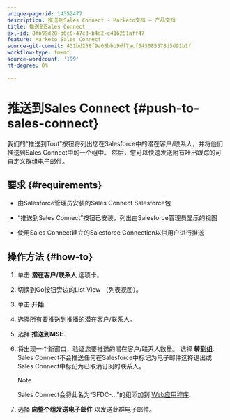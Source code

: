 ```yaml
---
unique-page-id: 14352477
description: 推送到Sales Connect - Marketo文档 — 产品文档
title: 推送到Sales Connect
exl-id: 8fb99d28-d6c6-47c3-b4d2-c416251aff47
feature: Marketo Sales Connect
source-git-commit: 431bd258f9a68bbb9df7acf043085578d3d91b1f
workflow-type: tm+mt
source-wordcount: '199'
ht-degree: 0%

---
```


# 推送到Sales Connect {#push-to-sales-connect}

我们的“推送到Tout”按钮将列出您在Salesforce中的潜在客户/联系人，并将他们推送到Sales Connect中的一个组中。 然后，您可以快速发送附有吐出跟踪的可自定义群组电子邮件。

## 要求 {#requirements}

* 由Salesforce管理员安装的Sales Connect Salesforce包

* “推送到Sales Connect”按钮已安装，列出由Salesforce管理员显示的视图

* 使用Sales Connect建立的Salesforce Connection以供用户进行推送

## 操作方法 {#how-to}

1. 单击 **潜在客户/联系人** 选项卡。
1. 切换到Go按钮旁边的List View （列表视图）。
1. 单击 **开始**.
1. 选择所有要推送到推播的潜在客户/联系人。
1. 选择 **推送到MSE**.
1. 将出现一个新窗口，验证您要推送的潜在客户/联系人数量。 选择 **转到组**. Sales Connect不会推送任何在Salesforce中标记为电子邮件选择退出或Sales Connect中标记为已取消订阅的联系人。

   >[!NOTE]
   >
   >Sales Connect会将此名为“SFDC-...”的组添加到 [Web应用程序](https://toutapp.com/login).

1. 选择 **向整个组发送电子邮件** 以发送此群电子邮件。
